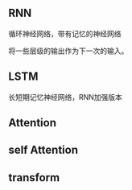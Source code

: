 ## RNN
循环神经网络，带有记忆的神经网络

将一些层级的输出作为下一次的输入。


## LSTM
长短期记忆神经网络，RNN加强版本

## Attention

## self Attention
## transform
